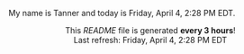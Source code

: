 My name is Tanner and today is Friday, April 4, 2:28 PM EDT.

<p align="center">This <i>README</i> file is generated <b>every 3 hours</b>!</br>Last refresh: Friday, April 4, 2:28 PM EDT<br /></p>
